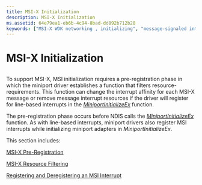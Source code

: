 ```yaml
---
title: MSI-X Initialization
description: MSI-X Initialization
ms.assetid: 64e79ea1-eb6b-4c94-8bad-dd892b712b28
keywords: ["MSI-X WDK networking , initializing", "message-signaled interrupts WDK networking , initializing", "MSIs WDK networking , initializing", "initializing MSI-X"]
---
```


# MSI-X Initialization


## <a href="" id="ddk-msi-x-initialization-ng"></a>


To support MSI-X, MSI initialization requires a pre-registration phase in which the miniport driver establishes a function that filters resource-requirements. This function can change the interrupt affinity for each MSI-X message or remove message interrupt resources if the driver will register for line-based interrupts in the [*MiniportInitializeEx*](https://msdn.microsoft.com/library/windows/hardware/ff559389) function.

The pre-registration phase occurs before NDIS calls the [*MiniportInitializeEx*](https://msdn.microsoft.com/library/windows/hardware/ff559389) function. As with line-based interrupts, miniport drivers also register MSI interrupts while initializing miniport adapters in *MiniportInitializeEx*.

This section includes:

[MSI-X Pre-Registration](msi-x-pre-registration.md)

[MSI-X Resource Filtering](msi-x-resource-filtering.md)

[Registering and Deregistering an MSI Interrupt](registering-and-deregistering-an-msi-interrupt.md)

 

 





